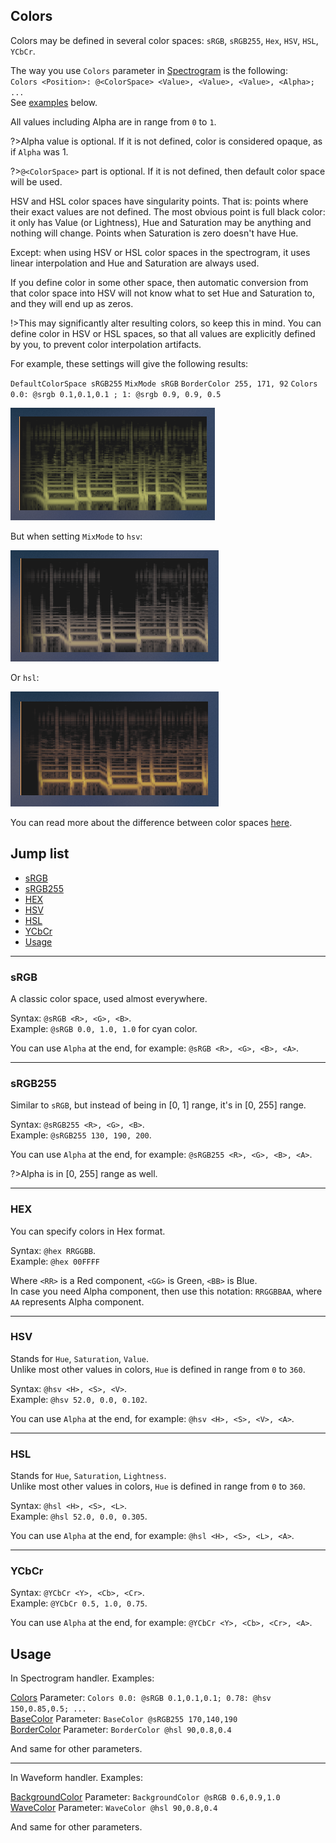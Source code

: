 ## Colors

Colors may be defined in several color spaces: `sRGB`, `sRGB255`, `Hex`, `HSV`, `HSL`, `YCbCr`.

The way you use `Colors` parameter in [Spectrogram](/docs/handler-types/spectrogram?id=colors) is the following:<br/>
`Colors <Position>: @<ColorSpace> <Value>, <Value>, <Value>, <Alpha>; ...`<br/>
See [examples](#usage) below.

All values including Alpha are in range from `0` to `1`.

?>Alpha value is optional. If it is not defined, color is considered opaque, as if `Alpha` was 1.

?>`@<ColorSpace>` part is optional. If it is not defined, then default color space will be used.

HSV and HSL color spaces have singularity points. That is: points where their exact values are not defined. The most obvious point is full black color: it only has Value (or Lightness), Hue and Saturation may be anything and nothing will change. Points when Saturation is zero doesn't have Hue.

Except: when using HSV or HSL color spaces in the spectrogram, it uses linear interpolation and Hue and Saturation are always used.

If you define color in some other space, then automatic conversion from that color space into HSV will not know what to set Hue and Saturation to, and they will end up as zeros.

!>This may significantly alter resulting colors, so keep this in mind. You can define color in HSV or HSL spaces, so that all values are explicitly defined by you, to prevent color interpolation artifacts.

For example, these settings will give the following results:

`DefaultColorSpace sRGB255` `MixMode sRGB` `BorderColor 255, 171, 92` `Colors 0.0: @srgb 0.1,0.1,0.1 ; 1: @srgb 0.9, 0.9, 0.5`

<img src="docs/handler-types/examples/spectrogram/mixmode-srgb.png"/>

But when setting `MixMode` to `hsv`:

<img src="docs/handler-types/examples/spectrogram/mixmode-hsv.png"/>

Or `hsl`:

<img src="docs/handler-types/examples/spectrogram/mixmode-hsl.png"/>

You can read more about the difference between color spaces [here](https://www.programmersought.com/article/51822376187/).

## Jump list

- [sRGB](#rgb)
- [sRGB255](#srgb255)
- [HEX](#hex)
- [HSV](#hsv)
- [HSL](#hsl)
- [YCbCr](#ycbcr)
- [Usage](#usage)

---

<h3 id="srgb">sRGB</h3>

A classic color space, used almost everywhere.

Syntax: `@sRGB <R>, <G>, <B>`.<br/>
Example: `@sRGB 0.0, 1.0, 1.0` for cyan color.

You can use `Alpha` at the end, for example: `@sRGB <R>, <G>, <B>, <A>`.

---

<h3 id="srgb255">sRGB255</h3>

Similar to `sRGB`, but instead of being in [0, 1] range, it's in [0, 255] range.

Syntax: `@sRGB255 <R>, <G>, <B>`.<br/>
Example: `@sRGB255 130, 190, 200`.

You can use `Alpha` at the end, for example: `@sRGB255 <R>, <G>, <B>, <A>`.

?>Alpha is in [0, 255] range as well.

---

<h3 id="hex">HEX</h3>

You can specify colors in Hex format.

Syntax: `@hex RRGGBB`.<br/>
Example: `@hex 00FFFF`

Where `<RR>` is a Red component, `<GG>` is Green, `<BB>` is Blue.<br/>
In case you need Alpha component, then use this notation: `RRGGBBAA`, where `AA` represents Alpha component.

---

<h3 id="hsv">HSV</h3>

Stands for `Hue`, `Saturation`, `Value`.<br/>
Unlike most other values in colors, `Hue` is defined in range from `0` to `360`.

Syntax: `@hsv <H>, <S>, <V>`.<br/>
Example: `@hsv 52.0, 0.0, 0.102`.

You can use `Alpha` at the end, for example: `@hsv <H>, <S>, <V>, <A>`.

---

<h3 id="hsl">HSL</h3>

Stands for `Hue`, `Saturation`, `Lightness`.<br/>
Unlike most other values in colors, `Hue` is defined in range from `0` to `360`.

Syntax: `@hsl <H>, <S>, <L>`.<br/>
Example: `@hsl 52.0, 0.0, 0.305`.

You can use `Alpha` at the end, for example: `@hsl <H>, <S>, <L>, <A>`.

---

<h3 id="ycbcr">YCbCr</h3>

Syntax: `@YCbCr <Y>, <Cb>, <Cr>`.<br/>
Example: `@YCbCr 0.5, 1.0, 0.75`.

You can use `Alpha` at the end, for example: `@YCbCr <Y>, <Cb>, <Cr>, <A>`.

## Usage

In Spectrogram handler. Examples:

[Colors](/docs/handler-types/spectrogram?id=colors) Parameter: `Colors 0.0: @sRGB 0.1,0.1,0.1; 0.78: @hsv 150,0.85,0.5; ...`<br/>
[BaseColor](/docs/handler-types/spectrogram?id=base-color) Parameter: `BaseColor @sRGB255 170,140,190`<br/>
[BorderColor](/docs/handler-types/spectrogram?id=border-color) Parameter: `BorderColor @hsl 90,0.8,0.4`<br/>

And same for other parameters.

---

In Waveform handler. Examples:

[BackgroundColor](/docs/handler-types/waveform?id=background-color) Parameter: `BackgroundColor @sRGB 0.6,0.9,1.0`<br/>
[WaveColor](/docs/handler-types/waveform?id=wave-color) Parameter: `WaveColor @hsl 90,0.8,0.4`<br/>

And same for other parameters.
